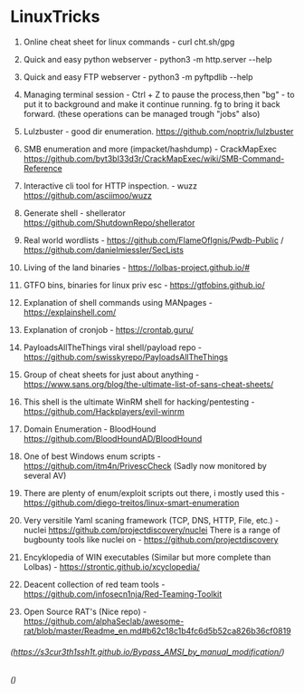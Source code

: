 # LinuxTricks

1. Online cheat sheet for linux commands -
  curl cht.sh/gpg
  
2. Quick and easy python webserver -
  python3 -m http.server --help
  
3. Quick and easy FTP webserver -
  python3 -m pyftpdlib --help
  
4. Managing terminal session -
  Ctrl + Z to pause the process,then "bg" - to put it to background and make it continue running.
  fg to bring it back forward. (these operations can be managed trough "jobs" also)
  
5. Lulzbuster - good dir enumeration. https://github.com/noptrix/lulzbuster

6. SMB enumeration and more (impacket/hashdump) - CrackMapExec https://github.com/byt3bl33d3r/CrackMapExec/wiki/SMB-Command-Reference
  
7. Interactive cli tool for HTTP inspection. - wuzz https://github.com/asciimoo/wuzz

8. Generate shell - shellerator https://github.com/ShutdownRepo/shellerator

9. Real world wordlists - https://github.com/FlameOfIgnis/Pwdb-Public / https://github.com/danielmiessler/SecLists

10. Living of the land binaries - https://lolbas-project.github.io/#

11. GTFO bins, binaries for linux priv esc - https://gtfobins.github.io/

12. Explanation of shell commands using MANpages - https://explainshell.com/

13. Explanation of cronjob - https://crontab.guru/

14. PayloadsAllTheThings viral shell/payload repo - https://github.com/swisskyrepo/PayloadsAllTheThings

15. Group of cheat sheets for just about anything - https://www.sans.org/blog/the-ultimate-list-of-sans-cheat-sheets/

16. This shell is the ultimate WinRM shell for hacking/pentesting - https://github.com/Hackplayers/evil-winrm

17. Domain Enumeration - BloodHound https://github.com/BloodHoundAD/BloodHound

18. One of best Windows enum scripts - https://github.com/itm4n/PrivescCheck (Sadly now monitored by several AV)

19. There are plenty of enum/exploit scripts out there, i mostly used this - https://github.com/diego-treitos/linux-smart-enumeration

20. Very versitile Yaml scaning framework (TCP, DNS, HTTP, File, etc.) - nuclei https://github.com/projectdiscovery/nuclei 
    There is a range of bugbounty tools like nuclei on - https://github.com/projectdiscovery 
    
21. Encyklopedia of WIN executables (Similar but more complete than Lolbas) - https://strontic.github.io/xcyclopedia/


22. Deacent collection of red team tools - https://github.com/infosecn1nja/Red-Teaming-Toolkit

23. Open Source RAT's (Nice repo) - https://github.com/alphaSeclab/awesome-rat/blob/master/Readme_en.md#b62c18c1b4fc6d5b52ca826b36cf0819


###### (https://s3cur3th1ssh1t.github.io/Bypass_AMSI_by_manual_modification/)
###### ()
